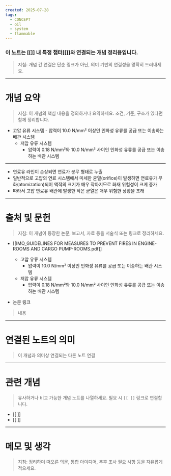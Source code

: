 ```yaml
---
created: 2025-07-28
tags:
  - CONCEPT
  - oil
  - system
  - flammable
---
```

### 이 노트는 [[]] 내 특정 챕터[[]]와 연결되는 개념 정리용입니다.  
> 지침: 개념 간 연결은 단순 링크가 아닌, 의미 기반의 연결성을 명확히 드러내세요.  
---

# 개념 요약  
> 지침: 이 개념의 핵심 내용을 정의하거나 요약하세요. 조건, 기준, 구조가 있다면 함께 정리합니다.

- 고압 유류 시스템
		- 압력이 10.0 N/mm² 이상인 인화성 유류를 공급 또는 이송하는 배관 시스템
	- 저압 유류 시스템
		- 압력이 0.18 N/mm²와 10.0 N/mm² 사이인 인화성 유류를 공급 또는 이송하는 배관 시스템

---

- 연료유 라인이 손상되면 연료가 분무 형태로 누출
- 일반적으로 고압의 연료 시스템에서 미세한 균열(orifice)이 발생하면 연료유가 무화(atomization)되어 액적의 크기가 매우 작아지므로 화재 위험성이 크게 증가
- 따라서 고압 연료유 배관에 발생한 작은 균열은 매우 위험한 상황을 초래





---

# 출처 및 문헌  
> 지침: 이 개념이 등장한 논문, 보고서, 자료 등을 서술식 또는 링크로 정리하세요.

- [[IMO_GUIDELINES FOR MEASURES TO PREVENT FIRES IN ENGINE-ROOMS AND CARGO PUMP-ROOMS.pdf]]
	- 고압 유류 시스템
		- 압력이 10.0 N/mm² 이상인 인화성 유류를 공급 또는 이송하는 배관 시스템
	- 저압 유류 시스템
		- 압력이 0.18 N/mm²와 10.0 N/mm² 사이인 인화성 유류를 공급 또는 이송하는 배관 시스템



- 논문 링크
>  내용 

---

# 연결된 노트의 의미  
> 이 개념과 의미상 연결되는 다른 노트 연결

---

# 관련 개념  
> 유사하거나 비교 가능한 개념 노트를 나열하세요. 필요 시 `[[ ]]` 링크로 연결합니다.

- [[ ]]
- [[ ]]

---

# 메모 및 생각  
> 지침: 정리하며 떠오른 의문, 통합 아이디어, 추후 조사 필요 사항 등을 자유롭게 적으세요.

